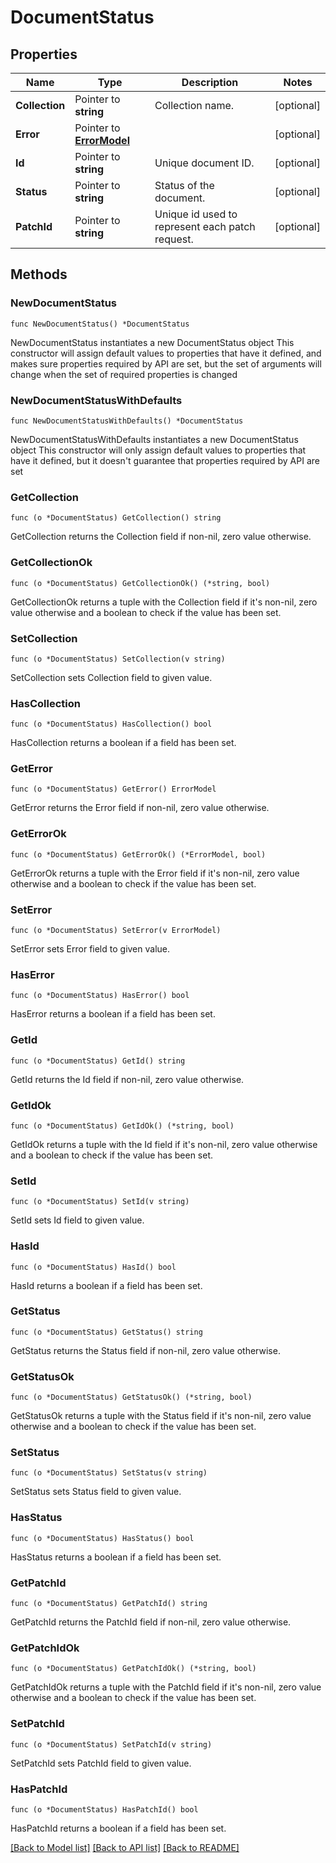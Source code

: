# DocumentStatus

## Properties

Name | Type | Description | Notes
------------ | ------------- | ------------- | -------------
**Collection** | Pointer to **string** | Collection name. | [optional] 
**Error** | Pointer to [**ErrorModel**](ErrorModel.md) |  | [optional] 
**Id** | Pointer to **string** | Unique document ID. | [optional] 
**Status** | Pointer to **string** | Status of the document. | [optional] 
**PatchId** | Pointer to **string** | Unique id used to represent each patch request. | [optional] 

## Methods

### NewDocumentStatus

`func NewDocumentStatus() *DocumentStatus`

NewDocumentStatus instantiates a new DocumentStatus object
This constructor will assign default values to properties that have it defined,
and makes sure properties required by API are set, but the set of arguments
will change when the set of required properties is changed

### NewDocumentStatusWithDefaults

`func NewDocumentStatusWithDefaults() *DocumentStatus`

NewDocumentStatusWithDefaults instantiates a new DocumentStatus object
This constructor will only assign default values to properties that have it defined,
but it doesn't guarantee that properties required by API are set

### GetCollection

`func (o *DocumentStatus) GetCollection() string`

GetCollection returns the Collection field if non-nil, zero value otherwise.

### GetCollectionOk

`func (o *DocumentStatus) GetCollectionOk() (*string, bool)`

GetCollectionOk returns a tuple with the Collection field if it's non-nil, zero value otherwise
and a boolean to check if the value has been set.

### SetCollection

`func (o *DocumentStatus) SetCollection(v string)`

SetCollection sets Collection field to given value.

### HasCollection

`func (o *DocumentStatus) HasCollection() bool`

HasCollection returns a boolean if a field has been set.

### GetError

`func (o *DocumentStatus) GetError() ErrorModel`

GetError returns the Error field if non-nil, zero value otherwise.

### GetErrorOk

`func (o *DocumentStatus) GetErrorOk() (*ErrorModel, bool)`

GetErrorOk returns a tuple with the Error field if it's non-nil, zero value otherwise
and a boolean to check if the value has been set.

### SetError

`func (o *DocumentStatus) SetError(v ErrorModel)`

SetError sets Error field to given value.

### HasError

`func (o *DocumentStatus) HasError() bool`

HasError returns a boolean if a field has been set.

### GetId

`func (o *DocumentStatus) GetId() string`

GetId returns the Id field if non-nil, zero value otherwise.

### GetIdOk

`func (o *DocumentStatus) GetIdOk() (*string, bool)`

GetIdOk returns a tuple with the Id field if it's non-nil, zero value otherwise
and a boolean to check if the value has been set.

### SetId

`func (o *DocumentStatus) SetId(v string)`

SetId sets Id field to given value.

### HasId

`func (o *DocumentStatus) HasId() bool`

HasId returns a boolean if a field has been set.

### GetStatus

`func (o *DocumentStatus) GetStatus() string`

GetStatus returns the Status field if non-nil, zero value otherwise.

### GetStatusOk

`func (o *DocumentStatus) GetStatusOk() (*string, bool)`

GetStatusOk returns a tuple with the Status field if it's non-nil, zero value otherwise
and a boolean to check if the value has been set.

### SetStatus

`func (o *DocumentStatus) SetStatus(v string)`

SetStatus sets Status field to given value.

### HasStatus

`func (o *DocumentStatus) HasStatus() bool`

HasStatus returns a boolean if a field has been set.

### GetPatchId

`func (o *DocumentStatus) GetPatchId() string`

GetPatchId returns the PatchId field if non-nil, zero value otherwise.

### GetPatchIdOk

`func (o *DocumentStatus) GetPatchIdOk() (*string, bool)`

GetPatchIdOk returns a tuple with the PatchId field if it's non-nil, zero value otherwise
and a boolean to check if the value has been set.

### SetPatchId

`func (o *DocumentStatus) SetPatchId(v string)`

SetPatchId sets PatchId field to given value.

### HasPatchId

`func (o *DocumentStatus) HasPatchId() bool`

HasPatchId returns a boolean if a field has been set.


[[Back to Model list]](../README.md#documentation-for-models) [[Back to API list]](../README.md#documentation-for-api-endpoints) [[Back to README]](../README.md)


